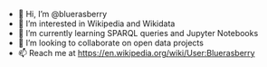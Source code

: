 - 👋 Hi, I’m @bluerasberry
- 👀 I’m interested in Wikipedia and Wikidata
- 🌱 I’m currently learning SPARQL queries and Jupyter Notebooks
- 💞️ I’m looking to collaborate on open data projects
- 📫 Reach me at https://en.wikipedia.org/wiki/User:Bluerasberry

<!---
bluerasberry/bluerasberry is a ✨ special ✨ repository because its `README.md` (this file) appears on your GitHub profile.
You can click the Preview link to take a look at your changes.
--->
